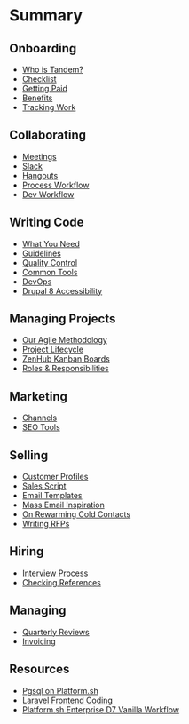 Summary
=======

Onboarding
----------

* [Who is Tandem?](onboarding/values.md)
* [Checklist](onboarding/checklist.md)
* [Getting Paid](onboarding/getting-paid.md)
* [Benefits](onboarding/benefits.md)
* [Tracking Work](onboarding/time-tracking.md)

Collaborating
-------------

* [Meetings](collab/meetings.md)
* [Slack](collab/slack.md)
* [Hangouts](collab/hangouts.md)
* [Process Workflow](collab/process-workflow.md)
* [Dev Workflow](collab/dev-workflow.md)

Writing Code
------------

* [What You Need](coding/needs.md)
* [Guidelines](coding/guidelines.md)
* [Quality Control](coding/qa.md)
* [Common Tools](coding/common-tools.md)
* [DevOps](coding/devops.md)
* [Drupal 8 Accessibility](coding/drupal-8-accessibility.md)

Managing Projects
-----------------

* [Our Agile Methodology](project-management/agile-methodology.md)
* [Project Lifecycle](project-management/project-lifecycle.md)
* [ZenHub Kanban Boards](project-management/zenhub-issues-and-kanban-boards.md)
* [Roles & Responsibilities](project-management/roles-responsibilities.md)

Marketing
---------

* [Channels](marketing/marketing-channels.md)
* [SEO Tools](marketing/seo-tools.md)

Selling
-------

* [Customer Profiles](sales/customer-profiles.md)
* [Sales Script](sales/sales-script.md)
* [Email Templates](sales/email-templates.md)
* [Mass Email Inspiration](sales/mass-email-inspiration.md)
* [On Rewarming Cold Contacts](sales/rewarming-old-contacts.md)
* [Writing RFPs](sales/rfp-process.md)

Hiring
------

* [Interview Process](hiring/interviews.md)
* [Checking References](hiring/reference-check.md)

Managing
--------

* [Quarterly Reviews](managing/quarterly-review.md)
* [Invoicing](managing/invoicing.md)

Resources
---------

* [Pgsql on Platform.sh](tutorials/postgres-platform.md)
* [Laravel Frontend Coding](tutorials/laravel-frontend.md)
* [Platform.sh Enterprise D7 Vanilla Workflow](tutorials/d7-enterprise-platform.md)
